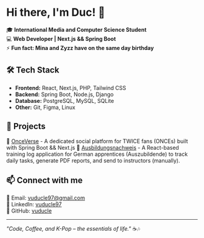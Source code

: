 
<!--
**vuducle/vuducle** is a ✨ _special_ ✨ repository because its `README.md` (this file) appears on your GitHub profile.

Here are some ideas to get you started:

- 🔭 I’m currently working on ...
- 🌱 I’m currently learning ...
- 👯 I’m looking to collaborate on ...
- 🤔 I’m looking for help with ...
- 💬 Ask me about ...
- 📫 How to reach me: ...
- 😄 Pronouns: ...
- ⚡ Fun fact: ...
-->

# Hi there, I'm Duc! 👋  

🎓 **International Media and Computer Science Student**  
💻 **Web Developer | Next.js && Spring Boot**  
⚡ **Fun fact: Mina and Zyzz have on the same day birthday**  

## 🛠 Tech Stack  
- **Frontend:** React, Next.js, PHP, Tailwind CSS  
- **Backend:** Spring Boot, Node.js, Django
- **Database:** PostgreSQL, MySQL, SQLite  
- **Other:** Git, Figma, Linux

## 📌 Projects  
🔹 [OnceVerse](https://github.com/vuducle/org.student.htw) - A dedicated social platform for TWICE fans (ONCEs) built with Spring Boot && Next.js
🔹 [Ausbildungsnachweis](https://github.com/vuducle/ausbildungsnachweis) - A React-based training log application for German apprentices (Auszubildende) to track daily tasks, generate PDF reports, and send to instructors (manually).  

## 📫 Connect with me  
📧 Email: vuducle97@gmail.com  
💼 LinkedIn: [vuducle97](https://www.linkedin.com/in/vuducle97/)  
🐙 GitHub: [vuducle](https://github.com/vuducle)  

---
*"Code, Coffee, and K-Pop – the essentials of life."* ☕🎶
